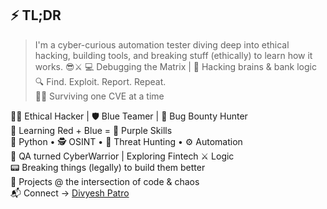 ## ⚡ TL;DR

> I'm a cyber-curious automation tester diving deep into ethical hacking, building tools, and breaking stuff (ethically) to learn how it works. 😎⚔️
> 💻 Debugging the Matrix | 🧠 Hacking brains & bank logic  
> 🔍 Find. Exploit. Report. Repeat.  
> 🧑‍🚀 Surviving one CVE at a time


👨‍💻 Ethical Hacker | 🛡️ Blue Teamer | 🐞 Bug Bounty Hunter  
🧠 Learning Red + Blue = 💜 Purple Skills  
🐍 Python • 🕵️ OSINT • 🔎 Threat Hunting • ⚙️ Automation  
🧪 QA turned CyberWarrior | Exploring Fintech ⚔️ Logic  
📟 Breaking things (legally) to build them better  
🚀 Projects @ the intersection of code & chaos  
📬 Connect → [Divyesh Patro](https://www.linkedin.com/in/divyesh-patro-3a4b85161/)


<!---
DivyeshPatro/DivyeshPatro is a ✨ special ✨ repository because its `README.md` (this file) appears on your GitHub profile.
You can click the Preview link to take a look at your changes.
--->
